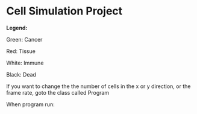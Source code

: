 # Cell Simulation Project

**Legend:**

Green: Cancer

Red: Tissue

White: Immune

Black: Dead

If you want to change the the number of cells in the x or y direction, or the frame rate, goto the class called Program


When program run:

